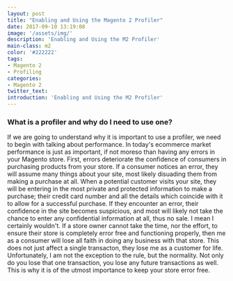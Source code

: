 ```yaml
---
layout: post
title: "Enabling and Using the Magento 2 Profiler"
date: 2017-09-10 13:19:08
image: '/assets/img/'
description: 'Enabling and Using the M2 Profiler'
main-class: m2
color: '#222222'
tags:
- Magento 2
- Profiling
categories:
- Magento 2
twitter_text:
introduction: 'Enabling and Using the M2 Profiler'
---
```


### What is a profiler and why do I need to use one?

If we are going to understand why it is important to use a profiler, we need to begin with talking about performance. In today's ecommerce market performance is just as important, if not moreso than having any errors in your Magento store.  First, errors deteriorate the confidence of consumers in purchasing products from your store.  If a consumer notices an error, they will assume many things about your site, most likely disuading them from making a purchase at all.  When a potential
customer visits your site, they will be entering in the most private and protected information to make a purchase; their credit card number and all the details which coincide with it to allow for a successful purchase.  If they encounter an error, their confidence in the site becomes suspicious, and most will likely not take the chance to enter any confidential information at all, thus no sale.  I mean I certainly wouldn't. If a store owner cannot take the time, nor the effort, to
ensure their store is completely error free and functioning properly, then me as a consumer will lose all faith in doing any business with that store.  This does not just affect a single transacton, they lose me as a customer for life. Unfortunately, I am not the exception to the rule, but the normality. Not only do you lose that one transaction, you lose any future transactions as well.  This is why it is of the utmost importance to keep your store error free.
